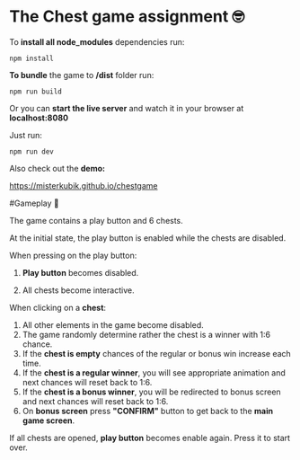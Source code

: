 # The Chest game assignment 🤓

To **install all node_modules** dependencies run:

```
npm install
```

**To bundle** the game to **/dist** folder run:

```
npm run build
```

Or you can **start the live server** and
watch it in your browser at **localhost:8080**

Just run:

```
npm run dev
```

Also check out the **demo:**

https://misterkubik.github.io/chestgame

#Gameplay 🤘

The game contains a play button and 6 chests.

At the initial state, the play button is enabled while the chests are disabled.

When pressing on the play button:
1) **Play button** becomes disabled.

2) All chests become interactive.

When clicking on a **chest**:
1) All other elements in the game become disabled.
2) The game randomly determine rather the chest is a winner with 1:6 chance.
3) If the **chest is empty** chances of the regular or bonus win increase each time.
4) If the **chest is a regular winner**, you will see appropriate animation and next chances will reset back to 1:6.
5) If the **chest is a bonus winner**, you will be redirected to bonus screen and next chances will reset back to 1:6.
6) On **bonus screen** press **"CONFIRM"** button to get back to the **main game screen**.

If all chests are opened, **play button** becomes enable again. Press it to start over.

